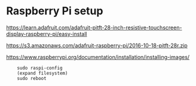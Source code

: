 # Raspberry Pi setup

https://learn.adafruit.com/adafruit-pitft-28-inch-resistive-touchscreen-display-raspberry-pi/easy-install

https://s3.amazonaws.com/adafruit-raspberry-pi/2016-10-18-pitft-28r.zip


https://www.raspberrypi.org/documentation/installation/installing-images/



```
    sudo raspi-config
    (expand filesystem)
    sudo reboot
```
    

